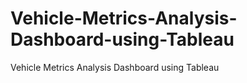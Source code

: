 # Vehicle-Metrics-Analysis-Dashboard-using-Tableau
Vehicle Metrics Analysis Dashboard using Tableau

